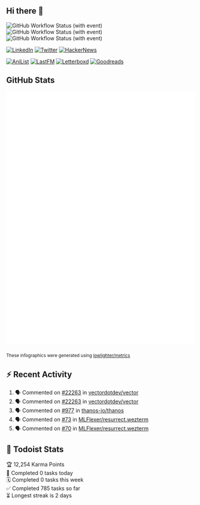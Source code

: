 ## Hi there 👋

![GitHub Workflow Status (with event)](https://img.shields.io/github/actions/workflow/status/PrayagS/PrayagS/metrics.yml?style=plastic&label=GitHub%20metrics)
![GitHub Workflow Status (with event)](https://img.shields.io/github/actions/workflow/status/PrayagS/PrayagS/github-recent-activity.yml?style=plastic&label=GitHub%20recent%20activity)
![GitHub Workflow Status (with event)](https://img.shields.io/github/actions/workflow/status/PrayagS/PrayagS/todoist.yml?style=plastic&label=Todoist%20activity)

[![LinkedIn](https://img.shields.io/badge/linkedin-%231E77B5.svg?&style=flat&logo=linkedin&logoColor=white)](https://linkedin.com/in/prayag-savsani)
[![Twitter](https://img.shields.io/badge/twitter-%2300acee.svg?&style=flat&logo=twitter&logoColor=white)](https://twitter.com/PrayagSavsani)
[![HackerNews](https://img.shields.io/hackernews/user-karma/PrayagS?style=flat&logo=ycombinator&logoColor=%23f0652f&labelColor=%23ffffff&color=%23f0652f)](https://news.ycombinator.com/user?id=PrayagS)

[![AniList](https://img.shields.io/badge/%20Prayagmatic-%2520?logo=anilist&logoColor=%2302A9FF&color=%23ffffff)](https://anilist.co/user/Prayagmatic/)
[![LastFM](https://img.shields.io/badge/%20PrayagS527-%2520?logo=lastdotfm&logoColor=%23ffffff&color=%23d51007)](https://www.last.fm/user/PrayagS527)
[![Letterboxd](https://img.shields.io/badge/%20Prayagmatic-%2520?logo=letterboxd&logoColor=%23202830&color=%23ffffff)](https://letterboxd.com/Prayagmatic/)
[![Goodreads](https://img.shields.io/badge/%20Prayagmatic-%2520?logo=goodreads&logoColor=%2375420e&color=%23e9e5cd)](https://www.goodreads.com/user/show/170988088-prayagmatic)

## GitHub Stats

![](./col1.metrics.svg)

<sub>These infographics were generated using [lowlighter/metrics](https://github.com/lowlighter/metrics)</sub>

## :zap: Recent Activity

<!--START_SECTION:activity-->
1. 🗣 Commented on [#22263](https://github.com/vectordotdev/vector/issues/22263#issuecomment-2817838447) in [vectordotdev/vector](https://github.com/vectordotdev/vector)
2. 🗣 Commented on [#22263](https://github.com/vectordotdev/vector/issues/22263#issuecomment-2815860660) in [vectordotdev/vector](https://github.com/vectordotdev/vector)
3. 🗣 Commented on [#977](https://github.com/thanos-io/thanos/issues/977#issuecomment-2815670509) in [thanos-io/thanos](https://github.com/thanos-io/thanos)
4. 🗣 Commented on [#73](https://github.com/MLFlexer/resurrect.wezterm/issues/73#issuecomment-2799956109) in [MLFlexer/resurrect.wezterm](https://github.com/MLFlexer/resurrect.wezterm)
5. 🗣 Commented on [#70](https://github.com/MLFlexer/resurrect.wezterm/issues/70#issuecomment-2780892544) in [MLFlexer/resurrect.wezterm](https://github.com/MLFlexer/resurrect.wezterm)
<!--END_SECTION:activity-->

## :memo: Todoist Stats

<!-- TODO-IST:START -->
🏆  12,254 Karma Points           
🌸  Completed 0 tasks today           
🗓  Completed 0 tasks this week           
✅  Completed 785 tasks so far           
⏳  Longest streak is 2 days
<!-- TODO-IST:END -->
